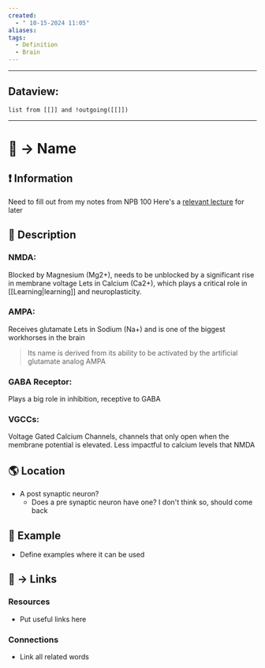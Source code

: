 ```yaml
---
created:
  - " 10-15-2024 11:05"
aliases: 
tags:
  - Definition
  - Brain
---
```


---
## Dataview:
```dataview
list from [[]] and !outgoing([[]])
```
---

# 📗 -> Name
## ❗ Information
Need to fill out from my notes from NPB 100
Here's a [relevant lecture](https://canvas.ucdavis.edu/courses/886781/files/folder/Lectures?preview=23840298) for later



## 📄 Description 
### NMDA:
Blocked by Magnesium (Mg2+), needs to be unblocked by a significant rise in membrane voltage
Lets in Calcium (Ca2+), which plays a critical role in [[Learning|learning]] and neuroplasticity.

### AMPA:
Receives glutamate
Lets in Sodium (Na+) and is one of the biggest workhorses in the brain
> Its name is derived from its ability to be activated by the artificial glutamate analog AMPA

### GABA Receptor:
Plays a big role in inhibition, receptive to GABA

### VGCCs:
Voltage Gated Calcium Channels, channels that only open when the membrane potential is elevated. Less impactful to calcium levels that NMDA


## 🌎 Location
- A post synaptic neuron?
	- Does a pre synaptic neuron have one? I don't think so, should come back

## 🧪 Example
- Define examples where it can be used


## 🔗 -> Links
### Resources
- Put useful links here

### Connections
- Link all related words